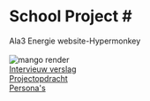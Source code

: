 # School Project  #<br> 
Ala3 Energie website-Hypermonkey <br><br>
![mango render](Mango.png)<br>
[Intervieuw verslag](https://mborijnland.sharepoint.com/:w:/s/PRJLO0E-SWD4-3Groep3/EYiKdvN8rCJDl7XQIx1alPkBN7nyCOLbUqAvgF9bSmCQMA?e=MnAsnn)<br>
[Projectopdracht](https://mborijnland.sharepoint.com/:w:/r/sites/PRJLO0E-SWD4-3Groep3/_layouts/15/Doc.aspx?sourcedoc=%7B1C1E058F-FD41-46DA-9C16-630DE7C8D99E%7D&file=Projectopdracht%20(1).docx&action=edit&mobileredirect=true&wdPreviousSession=d6d3f69f-78c1-4693-9b8a-cf541abb8b7e&wdOrigin=TEAMS-ELECTRON.teams.undefined)<br>
[Persona's](https://mborijnland.sharepoint.com/:w:/s/PRJLO0E-SWD4-3Groep3/Eff59o5dQoBCkELafUWMrGkB1XLLW26sJglOvb0I8melrQ?e=Lmx0nU)<br>
